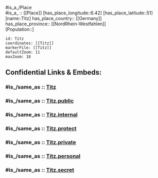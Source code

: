﻿---
confidential: public
isDeleted: false
location:
- 51
- 6.42
mapmarker: city
mapzoom:
- 7
- 12
SpocWebEntityId: 34886
tags:
- geo/City
type: City
---

#is_a_/Place  
#is_a_ :: [[Place]] 
[has_place_longitude::6.42] 
[has_place_latitude::51] 
[name::Titz] 
has_place_country:: [[Germany]]  
has_place_province:: [[NordRhein-Westfahlen]]  
[Population::] 



```leaflet
id: Titz
coordinates: [[Titz]] 
markerFile: [[Titz]] 
defaultZoom: 11 
maxZoom: 18
```


## Confidential Links & Embeds: 

### #is_/same_as :: [Titz](/_Standards/Earth/Continent/Europe/Europe~Central/Germany/Germany~West/Nordrhein-Westfalen/counties~NW/Düren/cities~Düren/Titz.md) 

### #is_/same_as :: [Titz.public](/_public/Earth/Continent/Europe/Europe~Central/Germany/Germany~West/Nordrhein-Westfalen/counties~NW/Düren/cities~Düren/Titz.public.md) 

### #is_/same_as :: [Titz.internal](/_internal/Earth/Continent/Europe/Europe~Central/Germany/Germany~West/Nordrhein-Westfalen/counties~NW/Düren/cities~Düren/Titz.internal.md) 

### #is_/same_as :: [Titz.protect](/_protect/Earth/Continent/Europe/Europe~Central/Germany/Germany~West/Nordrhein-Westfalen/counties~NW/Düren/cities~Düren/Titz.protect.md) 

### #is_/same_as :: [Titz.private](/_private/Earth/Continent/Europe/Europe~Central/Germany/Germany~West/Nordrhein-Westfalen/counties~NW/Düren/cities~Düren/Titz.private.md) 

### #is_/same_as :: [Titz.personal](/_personal/Earth/Continent/Europe/Europe~Central/Germany/Germany~West/Nordrhein-Westfalen/counties~NW/Düren/cities~Düren/Titz.personal.md) 

### #is_/same_as :: [Titz.secret](/_secret/Earth/Continent/Europe/Europe~Central/Germany/Germany~West/Nordrhein-Westfalen/counties~NW/Düren/cities~Düren/Titz.secret.md)

